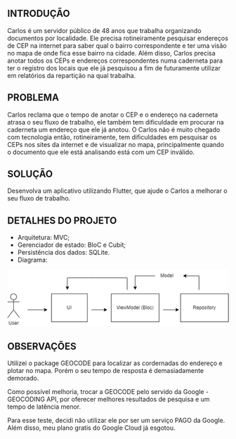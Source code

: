 ## INTRODUÇÃO
Carlos é um servidor público de 48 anos que trabalha organizando documentos por
localidade. Ele precisa rotineiramente pesquisar endereços de CEP na internet para saber
qual o bairro correspondente e ter uma visão no mapa de onde fica esse bairro na cidade.
Além disso, Carlos precisa anotar todos os CEPs e endereços correspondentes numa
caderneta para ter o registro dos locais que ele já pesquisou a fim de futuramente utilizar
em relatórios da repartição na qual trabalha.

## PROBLEMA
Carlos reclama que o tempo de anotar o CEP e o endereço na caderneta atrasa o
seu fluxo de trabalho, ele também tem dificuldade em procurar na caderneta um endereço
que ele já anotou.
O Carlos não é muito chegado com tecnologia então, rotineiramente, tem
dificuldades em pesquisar os CEPs nos sites da internet e de visualizar no mapa,
principalmente quando o documento que ele está analisando está com um CEP inválido.

## SOLUÇÃO
Desenvolva um aplicativo utilizando Flutter, que ajude o Carlos a melhorar o seu
fluxo de trabalho.

## DETALHES DO PROJETO
- Arquitetura: MVC;
- Gerenciador de estado: BloC e Cubit;
- Persistência dos dados: SQLite.
- Diagrama: 

![alt text](https://github.com/CastroClucas81/konsi/blob/master/diagrama.png)

## OBSERVAÇÕES
Utilizei o package GEOCODE para localizar as cordernadas do endereço e plotar no mapa. Porém o seu tempo de resposta é demasiadamente demorado.

Como possível melhoria, trocar a GEOCODE pelo servido da Google - GEOCODING API, por oferecer melhores resultados de pesquisa e um tempo de latência menor.

Para esse teste, decidi não utilizar ele por ser um serviço PAGO da Google. Além disso, meu plano gratis do Google Cloud já esgotou.
